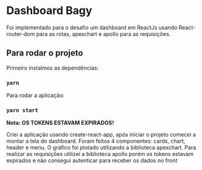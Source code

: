 # Dashboard Bagy

Foi implementado para o desafio um dashboard em ReactJs usando React-router-dom para as rotas, apexchart e apollo para as requisições.

## Para rodar o projeto

Primeiro instalmos as dependências:

### `yarn`

Para rodar a aplicação:

### `yarn start`

**Nota: OS TOKENS ESTAVAM EXPIRADOS!**

Criei a aplicação usando create-react-app, após iniciar o projeto comecei a montar a tela do dashboard. Foram feitos 4 componentes: cards, chart, header e menu. O gráfico foi plotado utilizando a biblioteca apexchart. Para realizar as requisições utilizei a biblioteca apollo porém os tokens estavam expirados e não
consegui autenticar para receber os dados no front
